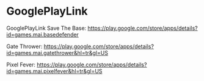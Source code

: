 # GooglePlayLink
GooglePlayLink
Save The Base:
https://play.google.com/store/apps/details?id=games.mai.basedefender

Gate Thrower:
https://play.google.com/store/apps/details?id=games.mai.gatethrower&hl=tr&gl=US

Pixel Fever:
https://play.google.com/store/apps/details?id=games.mai.pixelfever&hl=tr&gl=US
